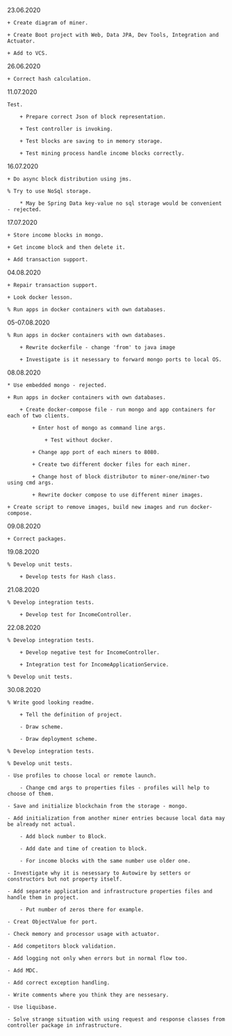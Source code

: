 23.06.2020

    + Create diagram of miner.
    
    + Create Boot project with Web, Data JPA, Dev Tools, Integration and Actuator.
    
    + Add to VCS.

26.06.2020

    + Correct hash calculation.

11.07.2020

    Test.
    
        + Prepare correct Json of block representation.
    
        + Test controller is invoking.
    
        + Test blocks are saving to in memory storage.
    
        + Test mining process handle income blocks correctly.

16.07.2020	

    + Do async block distribution using jms.
    
    % Try to use NoSql storage.
    
        * May be Spring Data key-value no sql storage would be convenient - rejected.
        
17.07.2020

    + Store income blocks in mongo.
    
    + Get income block and then delete it. 
    
    + Add transaction support.
    
04.08.2020    

    + Repair transaction support.
    
    + Look docker lesson.
    
    % Run apps in docker containers with own databases.
    
05-07.08.2020    

    % Run apps in docker containers with own databases.
    
        + Rewrite dockerfile - change 'from' to java image
        
        + Investigate is it nesessary to forward mongo ports to local OS.
        
08.08.2020        
    
    * Use embedded mongo - rejected. 

    + Run apps in docker containers with own databases.
        
        + Create docker-compose file - run mongo and app containers for each of two clients.
        
            + Enter host of mongo as command line args.
            
                + Test without docker.
            
            + Change app port of each miners to 8080.
            
            + Create two different docker files for each miner.
            
            + Change host of block distributor to miner-one/miner-two using cmd args.
            
            + Rewrite docker compose to use different miner images.
            
    + Create script to remove images, build new images and run docker-compose.
    
09.08.2020    
    
    + Correct packages.
    
19.08.2020    
    
    % Develop unit tests.
    
        + Develop tests for Hash class.
        
21.08.2020
   
    % Develop integration tests.
        
        + Develop test for IncomeController.
                
22.08.2020        

    % Develop integration tests.
    
        + Develop negative test for IncomeController.
        
        + Integration test for IncomeApplicationService.

    % Develop unit tests.
    
30.08.2020        

    % Write good looking readme.
        
        + Tell the definition of project.
    
        - Draw scheme.
        
        - Draw deployment scheme.

    % Develop integration tests.
    
    % Develop unit tests.
        
    - Use profiles to choose local or remote launch.
    
        - Change cmd args to properties files - profiles will help to choose of them.
    
    - Save and initialize blockchain from the storage - mongo.    
        
    - Add initialization from another miner entries because local data may be already not actual.
    
        - Add block number to Block.
        
        - Add date and time of creation to block.
        
        - For income blocks with the same number use older one.
    
    - Investigate why it is nesessary to Autowire by setters or constructors but not property itself.
    
    - Add separate application and infrastructure properties files and handle them in project.
    
        - Put number of zeros there for example.
    
    - Creat ObjectValue for port.
    
    - Check memory and processor usage with actuator.
    
    - Add competitors block validation.
        
    - Add logging not only when errors but in normal flow too.
        
    - Add MDC.
    
    - Add correct exception handling.
    
    - Write comments where you think they are nessesary.
    
    - Use liquibase.
    
    - Solve strange situation with using request and response classes from controller package in infrastructure.
    